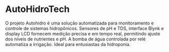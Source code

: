 # AutoHidroTech
O projeto Autohidro é uma solução automatizada para monitoramento e controle de sistemas hidropônicos. Sensores de pH e TDS, interface Blynk e display LCD fornecem medição precisa e em tempo real, permitindo ajuste dos níveis de nutrientes e pH. A bomba de água controlada por relé automatiza a irrigação. Ideal para entusiastas da hidroponia.
